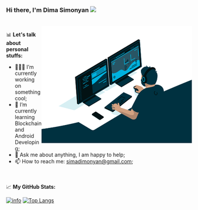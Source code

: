 
### Hi there, I'm Dima Simonyan <img src="https://media.giphy.com/media/hvRJCLFzcasrR4ia7z/giphy.gif" width="25px">

<br>

<img align="right" alt="GIF" src="https://github.com/simadimonyan/simadimonyan/blob/master/code.gif?raw=true" width="408" height="318" />

📊 **Let's talk about personal stuffs:**
- 👨🏻‍💻 I’m currently working on something cool;
- 🚀 I’m currently learning Blockchain and Android Developing;
- 💬 Ask me about anything, I am happy to help;
- 📫 How to reach me: simadimonyan@gmail.com;
<!-- - 📝 [Resume]().-->

<br>

📈 **My GitHub Stats:**

[![info](https://github-readme-stats.vercel.app/api?username=simadimonyan&show_icons=true&line_height=20&theme=vue-dark)](https://github.com/anuraghazra/github-readme-stats)
[![Top Langs](https://github-readme-stats.vercel.app/api/top-langs/?username=simadimonyan&layout=compact&langs_count=6&theme=vue-dark)](https://github.com/anuraghazra/github-readme-stats)

<!--
**simadimonyan/simadimonyan** is a ✨ _special_ ✨ repository because its `README.md` (this file) appears on your GitHub profile.

Here are some ideas to get you started:

- 🔭 I’m currently working on ...
- 🌱 I’m currently learning ...
- 👯 I’m looking to collaborate on ...
- 🤔 I’m looking for help with ...
- 💬 Ask me about ...
- 📫 How to reach me: ...
- 😄 Pronouns: ...
- ⚡ Fun fact: ...
-->
